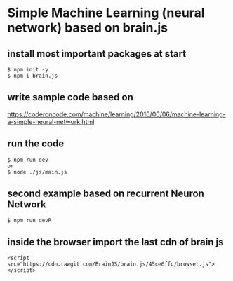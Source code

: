 # Simple Machine Learning (neural network) based on brain.js

## install most important packages at start

```node
$ npm init -y
$ npm i brain.js
```

## write sample code based on

https://coderoncode.com/machine/learning/2016/06/06/machine-learning-a-simple-neural-network.html

## run the code

```node
$ npm run dev
or 
$ node ./js/main.js
```

## second example based on recurrent Neuron Network

```node
$ npm run devR
```

## inside the browser import the last cdn of brain js

```
<script src="https://cdn.rawgit.com/BrainJS/brain.js/45ce6ffc/browser.js"></script>
```